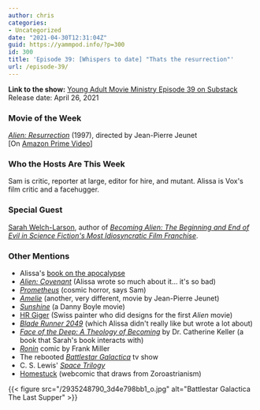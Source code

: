 ```yaml
---
author: chris
categories:
- Uncategorized
date: "2021-04-30T12:31:04Z"
guid: https://yammpod.info/?p=300
id: 300
title: 'Episode 39: [Whispers to date] "Thats the resurrection"'
url: /episode-39/
---
```

**Link to the show:** [Young Adult Movie Ministry Episode 39 on Substack](https://yammpod.substack.com/p/episode-39-whispers-to-date-thats)  
Release date: April 26, 2021

### Movie of the Week

_[Alien: Resurrection](https://www.imdb.com/title/tt0118583/?ref_=nv_sr_srsg_0)_ (1997), directed by Jean-Pierre Jeunet  
[On [Amazon Prime Video](https://www.netflix.com/watch/70299871?source=35)]

### Who the Hosts Are This Week

Sam is critic, reporter at large, editor for hire, and mutant. Alissa is Vox's film critic and a facehugger.

### Special Guest

[Sarah Welch-Larson](https://twitter.com/dodgyboffin?lang=en), author of _[Becoming Alien: The Beginning and End of Evil in Science Fiction's Most Idiosyncratic Film Franchise](https://www.powells.com/book/becoming-alien-9781725283008)_.

### Other Mentions

  * Alissa's [book on the apocalypse](https://bookshop.org/a/20775/9780802872715)
  * _[Alien: Covenant](https://www.imdb.com/title/tt2316204/?ref_=nv_sr_srsg_0)_ (Alissa wrote so much about it&#8230; it's so bad)
  * _[Prometheus](https://www.imdb.com/title/tt1446714/?ref_=nv_sr_srsg_0)_ (cosmic horror, says Sam)
  * _[Amelie](https://www.imdb.com/title/tt0211915/?ref_=nv_sr_srsg_0)_ (another, very different, movie by Jean-Pierre Jeunet)
  * _[Sunshine](https://www.imdb.com/title/tt0448134/?ref_=nv_sr_srsg_3)_ (a Danny Boyle movie)
  * [HR Giger](https://hrgiger.com/) (Swiss painter who did designs for the first _Alien_ movie)
  * _[Blade Runner 2049](https://www.imdb.com/title/tt1856101/?ref_=nv_sr_srsg_0)_ (which Alissa didn't really like but wrote a lot about)
  * _[Face of the Deep: A Theology of Becoming](https://bookshop.org/a/20775/9780415256490)_ by Dr. Catherine Keller (a book that Sarah's book interacts with)
  * _[Ronin](https://bookshop.org/a/20775/9781401290979)_ comic by Frank Miller
  * The rebooted _[Battlestar Galactica](https://www.imdb.com/title/tt0407362/?ref_=nv_sr_srsg_0)_ tv show
  * C. S. Lewis' _[Space Trilogy](https://en.wikipedia.org/wiki/The_Space_Trilogy)_
  * [Homestuck](https://www.homestuck.com/) (webcomic that draws from Zoroastrianism)

{{< figure src="/2935248790_3d4e798bb1_o.jpg" alt="Battlestar Galactica The Last Supper" >}}
